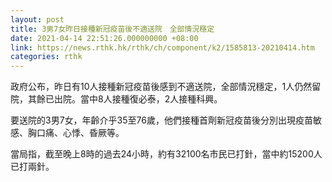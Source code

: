 ```yaml
---
layout: post
title: 3男7女昨日接種新冠疫苗後不適送院　全部情況穩定
date: 2021-04-14 22:51:26.000000000 +08:00
link: https://news.rthk.hk/rthk/ch/component/k2/1585813-20210414.htm
categories: rthk
---
```


政府公布，昨日有10人接種新冠疫苗後感到不適送院，全部情況穩定，1人仍然留院，其餘已出院。當中8人接種復必泰，2人接種科興。

要送院的3男7女，年齡介乎35至76歲，他們接種首劑新冠疫苗後分別出現疫苗敏感、胸口痛、心悸、昏厥等。

當局指，截至晚上8時的過去24小時，約有32100名市民已打針，當中約15200人已打兩針。

